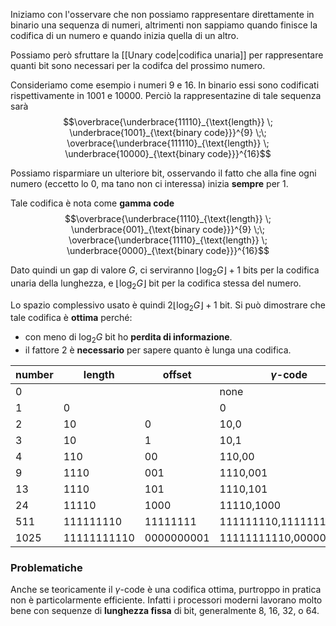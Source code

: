 Iniziamo con l'osservare che non possiamo rappresentare direttamente in binario una sequenza di numeri, altrimenti non sappiamo quando finisce la codifica di un numero e quando inizia quella di un altro.

Possiamo però sfruttare la [[Unary code|codifica unaria]] per rappresentare quanti bit sono necessari per la codifca del prossimo numero.

Consideriamo come esempio i numeri $9$ e $16$.
In binario essi sono codificati rispettivamente in $1001$ e $10000$.
Perciò la rappresentazine di tale sequenza sarà $$\overbrace{\underbrace{11110}_{\text{length}} \; \underbrace{1001}_{\text{binary code}}}^{9} \;\; \overbrace{\underbrace{111110}_{\text{length}} \; \underbrace{10000}_{\text{binary code}}}^{16}$$

Possiamo risparmiare un ulteriore bit, osservando il fatto che alla fine ogni numero (eccetto lo 0, ma tano non ci interessa) inizia **sempre** per 1.

Tale codifica è nota come **gamma code** $$\overbrace{\underbrace{1110}_{\text{length}} \; \underbrace{001}_{\text{binary code}}}^{9} \;\; \overbrace{\underbrace{11110}_{\text{length}} \; \underbrace{0000}_{\text{binary code}}}^{16}$$

Dato quindi un gap di valore $G$, ci serviranno $\lfloor \log_2{G} \rfloor + 1$ bits per la codifica unaria della lunghezza, e $\lfloor \log_2{G} \rfloor$ bit per la codifica stessa del numero.

Lo spazio complessivo usato è quindi $2\lfloor \log_2{G} \rfloor + 1$ bit.
Si può dimostrare che tale codifica è **ottima** perché:
- con meno di $\log_2{G}$ bit ho **perdita di informazione**.
- il fattore $2$ è **necessario** per sapere quanto è lunga una codifica.

**number** | **length** | **offset** | $\gamma$-**code**
---|---|---|---
0 | | | none
1 | 0 | | 0
2 | 10 | 0 | 10,0
3 | 10 | 1 | 10,1
4 | 110 | 00 | 110,00
9 | 1110 | 001 | 1110,001
13 | 1110 | 101 | 1110,101
24 | 11110 | 1000 | 11110,1000
511 | 111111110 | 11111111 | 111111110,11111111
1025 | 11111111110 | 0000000001 | 11111111110,0000000001


### Problematiche
Anche se teoricamente il $\gamma$-code è una codifica ottima, purtroppo in pratica non è particolarmente efficiente.
Infatti i processori moderni lavorano molto bene con sequenze di **lunghezza fissa** di bit, generalmente 8, 16, 32, o 64.